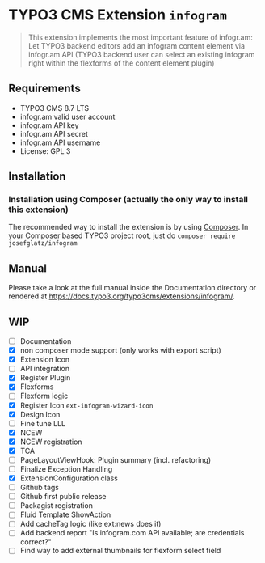 # TYPO3 CMS Extension `infogram`

> This extension implements the most important feature of infogr.am: Let TYPO3 backend editors add an infogram content element via infogr.am API (TYPO3 backend user can select an existing infogram right within the flexforms of the content element plugin)

## Requirements

- TYPO3 CMS 8.7 LTS
- infogr.am valid user account
- infogr.am API key
- infogr.am API secret
- infogr.am API username
- License: GPL 3

## Installation

### Installation using Composer (actually the only way to install this extension)

The recommended way to install the extension is by using [Composer](https://getcomposer.org/). In your Composer based TYPO3 project root, just do `composer require josefglatz/infogram`

## Manual

Please take a look at the full manual inside the Documentation directory or rendered at https://docs.typo3.org/typo3cms/extensions/infogram/.

## WIP

- [ ] Documentation
- [x] non composer mode support (only works with export script)
- [x] Extension Icon
- [ ] API integration
- [x] Register Plugin
- [x] Flexforms
- [ ] Flexform logic
- [x] Register Icon `ext-infogram-wizard-icon`
- [x] Design Icon
- [ ] Fine tune LLL
- [x] NCEW
- [x] NCEW registration
- [x] TCA
- [ ] PageLayoutViewHook: Plugin summary (incl. refactoring)
- [ ] Finalize Exception Handling
- [x] ExtensionConfiguration class
- [ ] Github tags
- [ ] Github first public release
- [ ] Packagist registration
- [ ] Fluid Template ShowAction
- [ ] Add cacheTag logic (like ext:news does it)
- [ ] Add backend report "Is infogram.com API available; are credentials correct?"
- [ ] Find way to add external thumbnails for flexform select field
